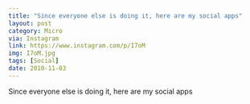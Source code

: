 ```yaml
---
title: "Since everyone else is doing it, here are my social apps"
layout: post
category: Micro
via: Instagram
link: https://www.instagram.com/p/I7oM
img: I7oM.jpg
tags: [Social]
date: 2010-11-03
---
```

Since everyone else is doing it, here are my social apps